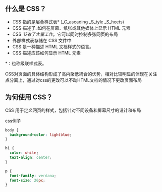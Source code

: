 ## 什么是 CSS？

- _CSS_ 指的是层叠样式表* (_C_ascading _S_tyle _S_heets)
- CSS 描述了_如何在屏幕、纸张或其他媒体上显示 HTML 元素
- CSS _节省了大量工作_。它可以同时控制多张网页的布局
- 外部样式表存储在 CSS 文件中
- CSS 是一种描述 HTML 文档样式的语言。
- CSS 描述应该如何显示 HTML 元素

*：也称级联样式表。

CSS对页面的具体结构形成了高内聚低耦合的优势，相对比较明显的体现在关注点分离上，通过对css的更改可以不动HTML文档的情况下更改页面布局

## 为何使用 CSS？

CSS 用于定义网页的样式，包括针对不同设备和屏幕尺寸的设计和布局

css例子
```css
body {
  background-color: lightblue;
}

h1 {
  color: white;
  text-align: center;
}

p {
  font-family: verdana;
  font-size: 20px;
}
```
